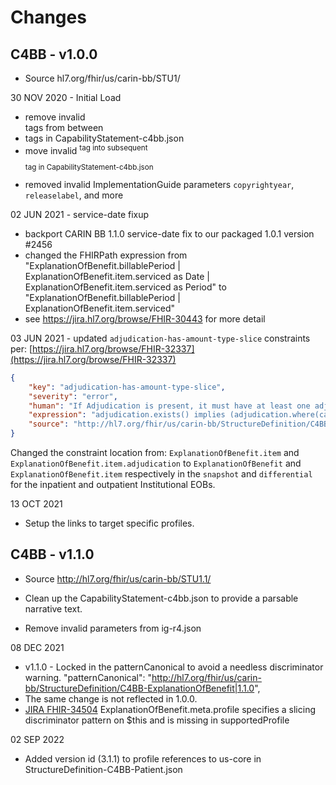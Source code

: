# Changes 

## C4BB - v1.0.0
- Source hl7.org/fhir/us/carin-bb/STU1/

30 NOV 2020 - Initial Load
 - remove invalid <br/> tags from between <li> tags in CapabilityStatement-c4bb.json
 - move invalid <sup> tag into subsequent <p> tag in CapabilityStatement-c4bb.json 
 - removed invalid ImplementationGuide parameters `copyrightyear`, `releaselabel`, and more
 
02 JUN 2021 - service-date fixup
-  backport CARIN BB 1.1.0 service-date fix to our packaged 1.0.1 version #2456 
 - changed the FHIRPath expression from 
   "ExplanationOfBenefit.billablePeriod | ExplanationOfBenefit.item.serviced as Date |  ExplanationOfBenefit.item.serviced as Period" to 
   "ExplanationOfBenefit.billablePeriod | ExplanationOfBenefit.item.serviced"
 - see https://jira.hl7.org/browse/FHIR-30443 for more detail
 
 03 JUN 2021 - updated `adjudication-has-amount-type-slice` constraints per: [https://jira.hl7.org/browse/FHIR-32337](https://jira.hl7.org/browse/FHIR-32337)
 
```json
{
    "key": "adjudication-has-amount-type-slice",
    "severity": "error",
    "human": "If Adjudication is present, it must have at least one adjudicationamounttype slice",
    "expression": "adjudication.exists() implies (adjudication.where(category.memberOf('http://hl7.org/fhir/us/carin-bb/ValueSet/C4BBAdjudication')).exists())",
    "source": "http://hl7.org/fhir/us/carin-bb/StructureDefinition/C4BB-ExplanationOfBenefit-Inpatient-Institutional"
}
```

Changed the constraint location from: `ExplanationOfBenefit.item` and `ExplanationOfBenefit.item.adjudication` to `ExplanationOfBenefit` and `ExplanationOfBenefit.item` respectively in the `snapshot` and `differential` for the inpatient and outpatient Institutional EOBs.

13 OCT 2021
- Setup the links to target specific profiles.

## C4BB - v1.1.0
- Source http://hl7.org/fhir/us/carin-bb/STU1.1/

- Clean up the CapabilityStatement-c4bb.json to provide a parsable narrative text.
- Remove invalid parameters from ig-r4.json

08 DEC 2021 
- v1.1.0 - Locked in the patternCanonical to avoid a needless discriminator warning. "patternCanonical": "http://hl7.org/fhir/us/carin-bb/StructureDefinition/C4BB-ExplanationOfBenefit|1.1.0",
- The same change is not reflected in 1.0.0.
- [JIRA FHIR-34504](https://jira.hl7.org/browse/FHIR-34504) ExplanationOfBenefit.meta.profile specifies a slicing discriminator pattern on $this and is missing in supportedProfile

02 SEP 2022
- Added version id (3.1.1) to profile references to us-core in StructureDefinition-C4BB-Patient.json